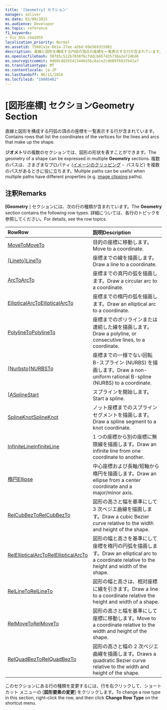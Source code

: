 ```yaml
---
title: '[Geometry] セクション'
manager: soliver
ms.date: 03/09/2015
ms.audience: Developer
ms.topic: reference
f1_keywords:
- Vis_DSS.chm2055
localization_priority: Normal
ms.assetid: 75601a1e-6b1a-27ee-a2bd-69e569315982
description: 直線と図形を構成する円弧の頂点の座標を一覧表示する行が含まれています。
ms.openlocfilehash: 59f85c512b7038f6cfddcb657435730a2e724bd6
ms.sourcegitcommit: 9d60cd82b5413446e5bc8ace2cd689f683fb41a7
ms.translationtype: MT
ms.contentlocale: ja-JP
ms.lasthandoff: 06/11/2018
ms.locfileid: "19805462"
---
```

# <a name="geometry-section"></a><span data-ttu-id="735b4-103">[図形座標] セクション</span><span class="sxs-lookup"><span data-stu-id="735b4-103">Geometry Section</span></span>

<span data-ttu-id="735b4-104">直線と図形を構成する円弧の頂点の座標を一覧表示する行が含まれています。</span><span class="sxs-lookup"><span data-stu-id="735b4-104">Contains rows that list the coordinates of the vertices for the lines and arcs that make up the shape.</span></span> 
  
<span data-ttu-id="735b4-105">**ジオメトリ**の複数のセクションでは、図形の形状を表すことができます。</span><span class="sxs-lookup"><span data-stu-id="735b4-105">The geometry of a shape can be expressed in multiple **Geometry** sections.</span></span> <span data-ttu-id="735b4-106">複数のパスは、さまざまなプロパティ ([イメージのクリッピング](clippingpath-cell-foreign-image-info-section.md)・ パスなど) を複数のパスがあるときに役に立ちます。</span><span class="sxs-lookup"><span data-stu-id="735b4-106">Multiple paths can be useful when multiple paths have different properties (e.g. [image clipping](clippingpath-cell-foreign-image-info-section.md) paths).</span></span> 
  
## <a name="remarks"></a><span data-ttu-id="735b4-107">注釈</span><span class="sxs-lookup"><span data-stu-id="735b4-107">Remarks</span></span>

<span data-ttu-id="735b4-108">**[Geometry** ] セクションには、次の行の種類が含まれています。</span><span class="sxs-lookup"><span data-stu-id="735b4-108">The **Geometry** section contains the following row types.</span></span> <span data-ttu-id="735b4-109">詳細については、各行のトピックを参照してください。</span><span class="sxs-lookup"><span data-stu-id="735b4-109">For details, see the row topics.</span></span> 
  
|<span data-ttu-id="735b4-110">**Row**</span><span class="sxs-lookup"><span data-stu-id="735b4-110">**Row**</span></span>|<span data-ttu-id="735b4-111">**説明**</span><span class="sxs-lookup"><span data-stu-id="735b4-111">**Description**</span></span>|
|:-----|:-----|
|[<span data-ttu-id="735b4-112">MoveTo</span><span class="sxs-lookup"><span data-stu-id="735b4-112">MoveTo</span></span>](moveto-row-geometry-section.md) <br/> |<span data-ttu-id="735b4-113">目的の座標に移動します。</span><span class="sxs-lookup"><span data-stu-id="735b4-113">Move to a coordinate.</span></span>  <br/> |
|<span data-ttu-id="735b4-114">[[Lineto]](lineto-row-geometry-section.md)</span><span class="sxs-lookup"><span data-stu-id="735b4-114">[LineTo](lineto-row-geometry-section.md)</span></span> <br/> |<span data-ttu-id="735b4-115">座標までの線を描画します。</span><span class="sxs-lookup"><span data-stu-id="735b4-115">Draw a line to a coordinate.</span></span>  <br/> |
|[<span data-ttu-id="735b4-116">ArcTo</span><span class="sxs-lookup"><span data-stu-id="735b4-116">ArcTo</span></span>](arcto-row-geometry-section.md) <br/> |<span data-ttu-id="735b4-117">座標までの真円の弧を描画します。</span><span class="sxs-lookup"><span data-stu-id="735b4-117">Draw a circular arc to a coordinate.</span></span>  <br/> |
|[<span data-ttu-id="735b4-118">EllipticalArcTo</span><span class="sxs-lookup"><span data-stu-id="735b4-118">EllipticalArcTo</span></span>](ellipticalarcto-row-geometry-section.md) <br/> |<span data-ttu-id="735b4-119">座標までの楕円の弧を描画します。</span><span class="sxs-lookup"><span data-stu-id="735b4-119">Draw an elliptical arc to a coordinate.</span></span>  <br/> |
|[<span data-ttu-id="735b4-120">PolylineTo</span><span class="sxs-lookup"><span data-stu-id="735b4-120">PolylineTo</span></span>](polylineto-row-geometry-section.md) <br/> |<span data-ttu-id="735b4-121">座標までのポリラインまたは連続した線を描画します。</span><span class="sxs-lookup"><span data-stu-id="735b4-121">Draw a polyline, or consecutive lines, to a coordinate.</span></span>  <br/> |
|<span data-ttu-id="735b4-122">[[Nurbsto]](nurbsto-row-geometry-section.md)</span><span class="sxs-lookup"><span data-stu-id="735b4-122">[NURBSTo](nurbsto-row-geometry-section.md)</span></span> <br/> |<span data-ttu-id="735b4-123">座標までの一様でない回転 B-スプライン (NURBS) を描画します。</span><span class="sxs-lookup"><span data-stu-id="735b4-123">Draw a non-uniform rational B-spline (NURBS) to a coordinate.</span></span>  <br/> |
|<span data-ttu-id="735b4-124">[[A](splinestart-row-geometry-section.md)</span><span class="sxs-lookup"><span data-stu-id="735b4-124">[SplineStart](splinestart-row-geometry-section.md)</span></span> <br/> |<span data-ttu-id="735b4-125">スプラインを開始します。</span><span class="sxs-lookup"><span data-stu-id="735b4-125">Start a spline.</span></span>  <br/> |
|[<span data-ttu-id="735b4-126">SplineKnot</span><span class="sxs-lookup"><span data-stu-id="735b4-126">SplineKnot</span></span>](splineknot-row-geometry-section.md) <br/> |<span data-ttu-id="735b4-127">ノット座標までのスプライン セグメントを描画します。</span><span class="sxs-lookup"><span data-stu-id="735b4-127">Draw a spline segment to a knot coordinate.</span></span>  <br/> |
|[<span data-ttu-id="735b4-128">InfiniteLine</span><span class="sxs-lookup"><span data-stu-id="735b4-128">InfiniteLine</span></span>](infiniteline-row-geometry-section.md) <br/> |<span data-ttu-id="735b4-129">1 つの座標から別の座標に無限線を描画します。</span><span class="sxs-lookup"><span data-stu-id="735b4-129">Draw an infinite line from one coordinate to another.</span></span>  <br/> |
|[<span data-ttu-id="735b4-130">楕円</span><span class="sxs-lookup"><span data-stu-id="735b4-130">Ellipse</span></span>](ellipse-row-geometry-section.md) <br/> |<span data-ttu-id="735b4-131">中心座標および長軸/短軸から楕円を描画します。</span><span class="sxs-lookup"><span data-stu-id="735b4-131">Draw an ellipse from a center coordinate and a major/minor axis.</span></span>  <br/> |
|[<span data-ttu-id="735b4-132">RelCubBezTo</span><span class="sxs-lookup"><span data-stu-id="735b4-132">RelCubBezTo</span></span>](relcubbezto-row-geometry-section.md) <br/> |<span data-ttu-id="735b4-133">図形の高さと幅を基準にして 3 次ベジエ曲線を描画します。</span><span class="sxs-lookup"><span data-stu-id="735b4-133">Draw a cubic Bezier curve relative to the width and height of the shape.</span></span>  <br/> |
|[<span data-ttu-id="735b4-134">RelEllipticalArcTo</span><span class="sxs-lookup"><span data-stu-id="735b4-134">RelEllipticalArcTo</span></span>](relellipticalarcto-row-geometry-section.md) <br/> |<span data-ttu-id="735b4-135">図形の幅と高さを基準にして座標を楕円の円弧を描画します。</span><span class="sxs-lookup"><span data-stu-id="735b4-135">Draw an elliptical arc to a coordinate relative to the height and width of the shape.</span></span>  <br/> |
|[<span data-ttu-id="735b4-136">RelLineTo</span><span class="sxs-lookup"><span data-stu-id="735b4-136">RelLineTo</span></span>](rellineto-row-geometry-section.md) <br/> |<span data-ttu-id="735b4-137">図形の幅と高さは、相対座標に線を引きます。</span><span class="sxs-lookup"><span data-stu-id="735b4-137">Draw a line to a coordinate relative the height and width of a shape.</span></span>  <br/> |
|[<span data-ttu-id="735b4-138">RelMoveTo</span><span class="sxs-lookup"><span data-stu-id="735b4-138">RelMoveTo</span></span>](relmoveto-row-geometry-section.md) <br/> |<span data-ttu-id="735b4-139">図形の高さと幅を基準にして座標に移動します。</span><span class="sxs-lookup"><span data-stu-id="735b4-139">Move to a coordinate relative to the width and height of the shape.</span></span>  <br/> |
|[<span data-ttu-id="735b4-140">RelQuadBezTo</span><span class="sxs-lookup"><span data-stu-id="735b4-140">RelQuadBezTo</span></span>](relquadbezto-row-geometry-section.md) <br/> |<span data-ttu-id="735b4-141">図形の高さと幅の 2 次ベジエ曲線を描画します。</span><span class="sxs-lookup"><span data-stu-id="735b4-141">Draws a quadratic Bezier curve relative to the width and height of the shape.</span></span>  <br/> |
   
<span data-ttu-id="735b4-142">このセクションにある行の種類を変更するには、行を右クリックして、ショートカット メニューの [**図形要素の変更**] をクリックします。</span><span class="sxs-lookup"><span data-stu-id="735b4-142">To change a row type in this section, right-click the row, and then click **Change Row Type** on the shortcut menu.</span></span> 
  


